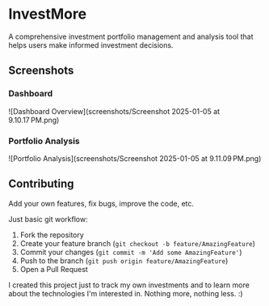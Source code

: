 # InvestMore

A comprehensive investment portfolio management and analysis tool that helps users make informed investment decisions.

## Screenshots

### Dashboard
![Dashboard Overview](screenshots/Screenshot 2025-01-05 at 9.10.17 PM.png)

### Portfolio Analysis
![Portfolio Analysis](screenshots/Screenshot 2025-01-05 at 9.11.09 PM.png)

## Contributing

Add your own features, fix bugs, improve the code, etc.

Just basic git workflow:
1. Fork the repository
2. Create your feature branch (`git checkout -b feature/AmazingFeature`)
3. Commit your changes (`git commit -m 'Add some AmazingFeature'`)
4. Push to the branch (`git push origin feature/AmazingFeature`)
5. Open a Pull Request


I created this project just to track my own investments and to learn more about the technologies I'm interested in. Nothing more, nothing less. :)